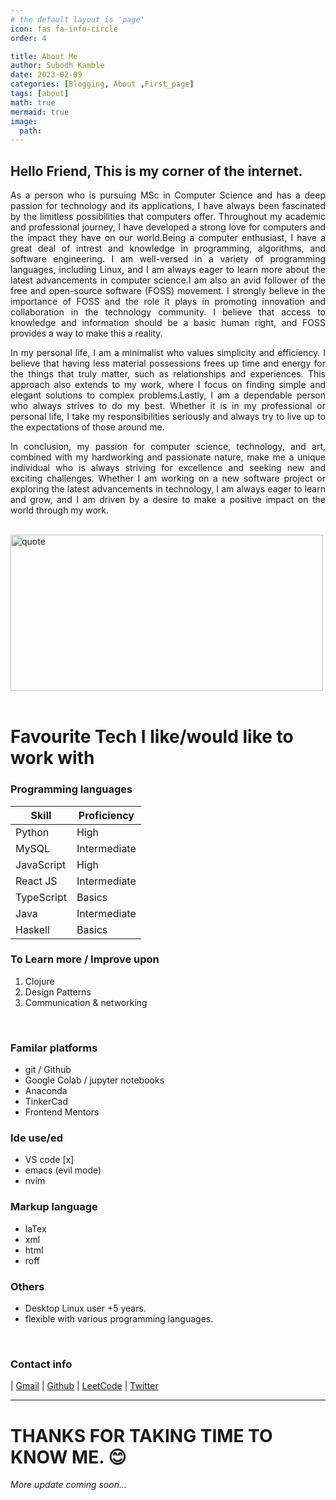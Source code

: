 ```yaml
---
# the default layout is 'page'
icon: fas fa-info-circle
order: 4

title: About Me
author: Subodh Kamble
date: 2023-02-09
categories: [Blogging, About ,First_page]
tags: [about]
math: true
mermaid: true
image:
  path:
---
```


## Hello Friend, This is my corner of the internet.
<p style="text-align: justify">
As a person who is pursuing MSc in Computer Science and has a deep passion for technology and its applications, I have always been fascinated by the limitless possibilities that computers offer. Throughout my academic and professional journey, I have developed a strong love for computers and the impact they have on our world.Being a computer enthusiast, I have a great deal of intrest and knowledge in programming, algorithms, and software engineering. I am well-versed in a variety of programming languages, including Linux, and I am always eager to learn more about the latest advancements in computer science.I am also an avid follower of the free and open-source software (FOSS) movement. I strongly believe in the importance of FOSS and the role it plays in promoting innovation and collaboration in the technology community. I believe that access to knowledge and information should be a basic human right, and FOSS provides a way to make this a reality.
</p>

<p style="text-align: justify">
In my personal life, I am a minimalist who values simplicity and efficiency. I believe that having less material possessions frees up time and energy for the things that truly matter, such as relationships and experiences. This approach also extends to my work, where I focus on finding simple and elegant solutions to complex problems.Lastly, I am a dependable person who always strives to do my best. Whether it is in my professional or personal life, I take my responsibilities seriously and always try to live up to the expectations of those around me.
</p>

<p style="text-align: justify">
In conclusion, my passion for computer science, technology, and art, combined with my hardworking and passionate nature, make me a unique individual who is always striving for excellence and seeking new and exciting challenges. Whether I am working on a new software project or exploring the latest advancements in technology, I am always eager to learn and grow, and I am driven by a desire to make a positive impact on the world through my work.
</p>
<br>

<div style="text-align: justify">
    <img src="https://media.licdn.com/dms/image/C4D22AQE2sRCvjw8GZQ/feedshare-shrink_2048_1536/0/1676731083476?e=1680134400&v=beta&t=yyNBRkw_5HlHiJ6qrohTP9gDtEzID45RRHMb7aJMe8M" alt="quote" width="500" height="250" >
</div>
<br>

# Favourite Tech I like/would like to work with

### Programming languages
| Skill    | Proficiency   |
|----------|---------------|
| Python   | High          |
| MySQL    | Intermediate  |
| JavaScript | High        |
| React JS | Intermediate  |
| TypeScript | Basics      |
| Java     | Intermediate  |
| Haskell  | Basics        |


### To Learn more / Improve upon
1. Clojure
2. Design Patterns
3. Communication & networking

<br>

### Familar platforms
* git / Github 
* Google Colab / jupyter notebooks
* Anaconda
* TinkerCad
* Frontend Mentors

### Ide use/ed
* VS code [x]
* emacs (evil mode)
* nvim

### Markup language
* laTex
* xml
* html
* roff 

### Others
* Desktop Linux user +5 years.
* flexible with various programming languages.

<br>


### Contact info

| [Gmail](subkamble@gmail.com) | [Github](https://github.com/tusuii) | [LeetCode](https://leetcode.com/subkamble/) | [Twitter](https://twitter.com/SubodhKamble42) 

---
# THANKS FOR TAKING TIME TO KNOW ME. 😊

*More update coming soon...*